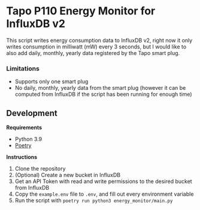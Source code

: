 # Tapo P110 Energy Monitor for InfluxDB v2

This script writes energy consumption data to InfluxDB v2, right now it only writes consumption in milliwatt (mW) every 3 seconds, but I would like to also add daily, monthly, yearly data registered by the Tapo smart plug.

### Limitations

- Supports only one smart plug
- No daily, monthly, yearly data from the smart plug (however it can be computed from InfluxDB if the script has been running for enough time)

## Development

**Requirements**
- Python 3.9
- [Poetry](https://python-poetry.org/)

**Instructions**
1. Clone the repository
2. (Optional) Create a new bucket in InfluxDB
3. Get an API Token with read and write permissions to the desired bucket from InfluxDB
4. Copy the `example.env` file to `.env`, and fill out every environment variable
5. Run the script with `poetry run python3 energy_monitor/main.py`
